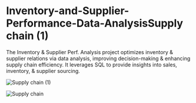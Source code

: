 # Inventory-and-Supplier-Performance-Data-AnalysisSupply chain (1)
The Inventory &amp; Supplier Perf. Analysis project optimizes inventory &amp; supplier relations via data analysis, improving decision-making &amp; enhancing supply chain efficiency. It leverages SQL to provide insights into sales, inventory, &amp; supplier sourcing.


![Supply chain (1)](https://github.com/user-attachments/assets/6f64c992-74a0-4f09-ba2c-62cda0793f0c)


![Supply chain](https://github.com/user-attachments/assets/bcb1f697-62ed-4270-9c82-b440a81f7f1e)
